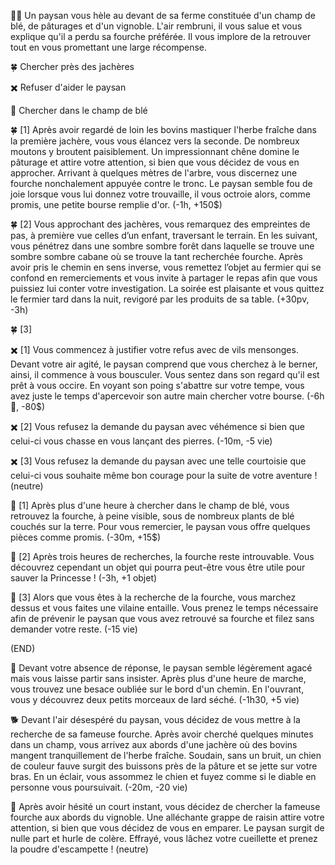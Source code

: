 👨‍🌾 Un paysan vous hèle au devant de sa ferme constituée d'un champ de blé, de pâturages et d'un vignoble. L'air rembruni, il vous salue et vous explique qu'il a perdu sa fourche préférée. Il vous implore de la retrouver tout en vous promettant une large récompense.

🍀 Chercher près des jachères 

✖️ Refuser d'aider le paysan 

🎑 Chercher dans le champ de blé


🍀 [1] Après avoir regardé de loin les bovins mastiquer l'herbe fraîche dans la première jachère, vous vous élancez vers la seconde. De nombreux moutons y broutent paisiblement. Un impressionnant chêne domine le pâturage et attire votre attention, si bien que vous décidez de vous en approcher. Arrivant à quelques mètres de l'arbre, vous discernez une fourche nonchalement appuyée contre le tronc. Le paysan semble fou de joie lorsque vous lui donnez votre trouvaille, il vous octroie alors, comme promis, une petite bourse remplie d'or. (-1h, +150$)

🍀 [2] Vous approchant des jachères, vous remarquez des empreintes de pas, à première vue celles d’un enfant, traversant le terrain. En les suivant, vous pénétrez dans une sombre sombre forêt dans laquelle se trouve une sombre sombre cabane où se trouve la tant recherchée fourche. Après avoir pris le chemin en sens inverse, vous remettez l’objet au fermier qui se confond en remerciements et vous invite à partager le repas afin que vous puissiez lui conter votre investigation. La soirée est plaisante et vous quittez le fermier tard dans la nuit, revigoré par les produits de sa table. (+30pv, -3h)

🍀 [3]

 
✖️ [1] Vous commencez à justifier votre refus avec de vils mensonges. Devant votre air agité, le paysan comprend que vous cherchez à le berner, ainsi, il commence à vous bousculer. Vous sentez dans son regard qu'il est prêt à vous occire. En voyant son poing s'abattre sur votre tempe, vous avez juste le temps d'apercevoir son autre main chercher votre bourse. (-6h 🤕, -80$)

✖️ [2] Vous refusez la demande du paysan avec véhémence si bien que celui-ci vous chasse en vous lançant des pierres. (-10m, -5 vie)

✖️ [3] Vous refusez la demande du paysan avec une telle courtoisie que celui-ci vous souhaite même bon courage pour la suite de votre aventure ! (neutre)


🎑 [1] Après plus d'une heure à chercher dans le champ de blé, vous retrouvez la fourche, à peine visible, sous de nombreux plants de blé couchés sur la terre. Pour vous remercier, le paysan vous offre quelques pièces comme promis. (-30m, +15$)

🎑 [2] Après trois heures de recherches, la fourche reste introuvable. Vous découvrez cependant un objet qui pourra peut-être vous être utile pour sauver la Princesse ! (-3h, +1 objet)

🎑 [3] Alors que vous êtes à la recherche de la fourche, vous marchez dessus et vous faites une vilaine entaille. Vous prenez le temps nécessaire afin de prévenir le paysan que vous avez retrouvé sa fourche et filez sans demander votre reste. (-15 vie)

(END)

🥓 Devant votre absence de réponse, le paysan semble légèrement agacé mais vous laisse partir sans insister. Après plus d'une heure de marche, vous trouvez une besace oubliée sur le bord d'un chemin. En l'ouvrant, vous y découvrez deux petits morceaux de lard séché. (-1h30, +5 vie)

🐕 Devant l'air désespéré du paysan, vous décidez de vous mettre à la recherche de sa fameuse fourche. Après avoir cherché quelques minutes dans un champ, vous arrivez aux abords d'une jachère où des bovins mangent tranquillement de l'herbe fraîche. Soudain, sans un bruit, un chien de couleur fauve surgit des buissons près de la pâture et se jette sur votre bras. En un éclair, vous assommez le chien et fuyez comme si le diable en personne vous poursuivait. (-20m, -20 vie)

🍇 Après avoir hésité un court instant, vous décidez de chercher la fameuse fourche aux abords du vignoble. Une alléchante grappe de raisin attire votre attention, si bien que vous décidez de vous en emparer. Le paysan surgit de nulle part et hurle de colère. Effrayé, vous lâchez votre cueillette et prenez la poudre d'escampette ! (neutre)  
